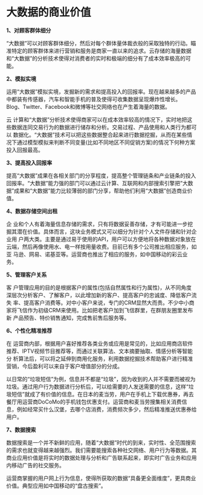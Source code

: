 # **大数据的商业价值**

**1、对顾客群体细分**

“大数据”可以对顾客群体细分，然后对每个群体量体裁衣般的采取独特的行动。瞄准特定的顾客群体来进行营销和服务是商家一直以来的追求。云存储的海量数据和“大数据”的分析技术使得对消费者的实时和极端的细分有了成本效率极高的可能。

**2、模拟实境**

运用“大数据”模拟实境，发掘新的需求和提高投入的回报率。现在越来越多的产品中都装有传感器，汽车和智能手机的普及使得可收集数据呈现爆炸性增长。Blog、Twitter、Facebook和微博等社交网络也在产生着海量的数据。

云 计算和“大数据”分析技术使得商家可以在成本效率较高的情况下，实时地把这些数据连同交易行为的数据进行储存和分析。交易过程、产品使用和人类行为都可以 数据化。“大数据”技术可以把这些数据整合起来进行数据挖掘，从而在某些情况下通过模型模拟来判断不同变量\(比如不同地区不同促销方案\)的情况下何种方案 投入回报最高。

**3、提高投入回报率**

提高“大数据”成果在各相关部门的分享程度，提高整个管理链条和产业链条的投入回报率。“大数据”能力强的部门可以通过云计算、互联网和内部搜索引擎把”大数据”成果和“大数据”能力比较薄弱的部门分享，帮助他们利用“大数据”创造商业价值。

**4、数据存储空间出租**

企 业和个人有着海量信息存储的需求，只有将数据妥善存储，才有可能进一步挖掘其潜在价值。具体而言，这块业务模式又可以细分为针对个人文件存储和针对企业用 户两大类。主要是通过易于使用的API，用户可以方便地将各种数据对象放在云端，然后再像使用水、电一样按用量收费。目前已有多个公司推出相应服务，如亚 马逊、网易、诺基亚等。运营商也推出了相应的服务，如中国移动的彩云业务。

**5、管理客户关系**

客 户管理应用的目的是根据客户的属性\(包括自然属性和行为属性\)，从不同角度深层次分析客户、了解客户，以此增加新的客户、提高客户的忠诚度、降低客户流失 率、提高客户消费等。对中小客户来说，专门的CRM显然大而贵。不少中小商家将飞信作为初级CRM来使用。比如把老客户加到飞信群里，在群朋友圈里发布新 产品预告、特价销售通知，完成售前售后服务等。

**6、个性化精准推荐**

在 运营商内部，根据用户喜好推荐各类业务或应用是常见的，比如应用商店软件推荐、IPTV视频节目推荐等，而通过关联算法、文本摘要抽取、情感分析等智能分 析算法后，可以将之延伸到商用化服务，利用数据挖掘技术帮助客户进行精准营销，今后盈利可以来自于客户增值部分的分成。

以日常的“垃圾短信”为例，信息并不都是“垃圾”，因为收到的人并不需要而被视为垃圾。通过用户行为数据进行分析后，可以给需要的人发送需要的信息，这样“垃圾短信”就成了有价值的信息。在日本的麦当劳，用户在手机上下载优惠券，再去餐厅用运营商DoCoMo的手机钱包优惠支付。运营商和麦当劳搜集相关消费信息，例如经常买什么汉堡，去哪个店消费，消费频次多少，然后精准推送优惠券给用户。

**7、数据搜索**

数据搜索是一个并不新鲜的应用，随着“大数据”时代的到来，实时性、全范围搜索的需求也就变得越来越强烈。我们需要能搜索各种社交网络、用户行为等数据。其商业应用价值是将实时的数据处理与分析和广告联系起来，即实时广告业务和应用内移动广告的社交服务。

运营商掌握的用户网上行为信息，使得所获取的数据“具备更全面维度”，更具商业价值。典型应用如中国移动的“盘古搜索”。

